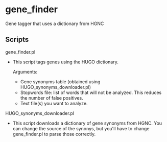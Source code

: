 gene_finder
===========

Gene tagger that uses a dictionary from HGNC


Scripts
-------

gene_finder.pl 
  -  This script tags genes using the HUGO dictionary.

        Arguments: 
        - Gene synonyms table (obtained using HUGO_synonyms_downloader.pl)
        - Stopwords file: list of words that will not be analyzed.
          This reduces the number of false positives.
        - Text file(s) you want to analyze.
                  

HUGO_synonyms_downloader.pl 
  - This script downloads a dictionary of gene synonyms
    from HGNC. You can change the source of the synonys, 
    but you'll have to change gene_finder.pl to parse those
    correctly.
                
